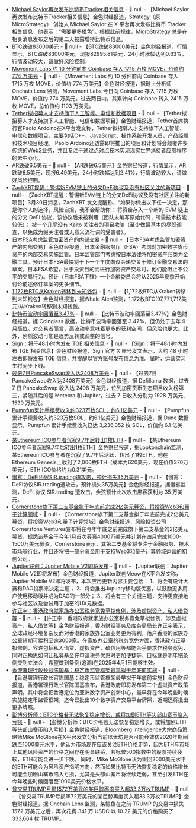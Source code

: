 - [Michael Saylor再次发布比特币Tracker相关信息](https://x.com/saylor/status/1906317075473158364) - 📰 null - 【Michael Saylor再次发布比特币Tracker相关信息】金色财经报道，Strategy（原MicroStrategy） 创始人 Michael Saylor 在 X 平台再次发布比特币 Tracker 相关信息，他表示：“需要更多橙色”。根据此前规律，MicroStrategy 总是在相关消息发布之后的第二天披露增持比特币信息。
- [BTC跌破83000美元]() - 📰 null - 【BTC跌破83000美元】金色财经报道，行情显示，BTC跌破83000美元，现报82995.81美元，24小时涨幅达到0.63%，行情波动较大，请做好风险控制。
- [Movement Labs 约 10 分钟前向 Coinbase 存入 1715 万枚 MOVE，价值约 774 万美元]() - 📰 null - 【Movement Labs 约 10 分钟前向 Coinbase 存入 1715 万枚 MOVE，价值约 774 万美元】金色财经报道，据链上分析师 Onchain Lens 监测，Movement Labs 今日向 Coinbase 存入 1715 万枚 MOVE，价值约 774 万美元。过去两日内，其累计向 Coinbase 转入 2415 万枚 MOVE，总价值约 1103 万美元。
- [Tether拟招募人才支持旗下人工智能、电信和数据项目](https://x.com/paoloardoino/status/1906301892856025356) - 📰 null - 【Tether拟招募人才支持旗下人工智能、电信和数据项目】金色财经报道，Tether首席执行官Paolo Ardoino在X平台发文称，Tether拟招募人才支持旗下人工智能、电信和数据项目，主要包括C++、JavaScript、操作系统开发人员，产品经理和技术项目经理。 
Paolo Ardoino还透露即将推出的项目和计划将会颠覆许多传统的Web2业务，并且专注于通过点对点技术实现现实世界消费者应用程序的去中心化。
- [AR跌破6.5美元]() - 📰 null - 【AR跌破6.5美元】金色财经报道，行情显示，AR跌破6.5美元，现报6.49美元，24小时跌幅达到2.41%，行情波动较大，请做好风险控制。
- [ZachXBT提醒：警惕新EVM链上的分叉DeFi协议及没有社区关注的新项目]() - 📰 null - 【ZachXBT提醒：警惕新EVM链上的分叉DeFi协议及没有社区关注的新项目】3月30日消息，ZachXBT 发文提醒称，“如果你做出以下任一决定，那是你个人的选择，风险自担，我不会帮助你： 
将资金存入一个新的 EVM 链上的分叉 DeFi 协议，该协议后来被利用（团队未编写原始代码；所需技术技能较低）； 
被一个几乎没有 Kaito 关注者的项目欺骗（至少做最基本的尽职调查，以免成为假关注者或无意义流行词的受害者）。
- [日本FSA考虑监管加密资产的内部交易]() - 📰 null - 【日本FSA考虑监管加密资产的内部交易】金色财经报道，日本金融服务厅（FSA）考虑对加密数字货币资产的内部交易实施监管。日本监管部门考虑按日本法律将加密资产归类为金融工具。预计日本FSA最快将于下一个年度向议会递交关于修订金融交易法的草案。日本FSA希望，出于投资目的而进行加密资产交易时，他们能阻止不公平的交易行为。预计（日本FSA下辖）一个金融委员会将从2025年夏季开始讨论前述修订草案的更多细节。
- [1,172枚BTC从Kraken转移到未知钱包](https://whale-alert.io/transaction/bitcoin/47dd87f328c1e0215fb580cba2b17dc7006813b84a0a894c70e99d494b8929fe) - 📰 null - 【1,172枚BTC从Kraken转移到未知钱包】金色财经报道，据Whale Alert监测，1,172枚BTC(97,771,717美元)从Kraken转移到未知钱包。
- [比特币波动率回落至3.47%]() - 📰 null - 【比特币波动率回落至3.47%】金色财经报道，据 Coinglass 数据，比特币波动率回落至 3.47%，但仍处于去年 9 月高位。对交易者而言，高波动率意味着更多的获利空间，但风险也更大。此外，剧烈波动可能是趋势反转或调整的信号。
- [Sign：将于48小时内发布 TGE 相关信息](https://x.com/sign/status/1906261300298351077?s=46) - 📰 null - 【Sign：将于48小时内发布 TGE 相关信息】金色财经报道，Sign 官方 X 账号发文表示，大约 48 小时左右即将发布 TGE 信息，并提醒以官方账号发布信息为准。届时，运营实习生将同步下线。
- [过去7日PancakeSwap收入达2408万美元]() - 📰 null - 【过去7日PancakeSwap收入达2408万美元】金色财经报道，据 Defillama 数据，过去 7 日 PancakeSwap 收入达 2408 万美元，位列加密货币生态项目收入榜第三，紧随其后的是 Meteora 和 Jupiter，过去 7 日收入分别为 1928 万美元、1539 万美元。
- [Pumpfun累计手续费收入约323万枚SOL，约6.1亿美元]() - 📰 null - 【Pumpfun累计手续费收入约323万枚SOL，约6.1亿美元】金色财经报道，据 Dune 数据显示，Pumpfun 累计手续费收入已达 3,236,352 枚 SOL，价值约 6.1 亿美元。
- [某Ethereum ICO参与者沉寂9.7年后转出1枚ETH](https://x.com/lookonchain/status/1906247851946205559) - 📰 null - 【某Ethereum ICO参与者沉寂9.7年后转出1枚ETH】金色财经报道，据Lookonchain监测，某EthereumICO参与者在沉寂了9.7年后活跃，转出了1枚ETH。他在Ethereum Genesis上收到了2,000枚ETH（成本为620美元，现在价值370万美元），ETH ICO价格约为0.31美元。
- [慢雾：DeFi协议SIR.trading遭攻击，预计损失35万美元](https://x.com/evilcos/status/1906249583602311323) - 📰 null - 【慢雾：DeFi协议SIR.trading遭攻击，预计损失35万美元】金色财经报道，据慢雾监测，DeFi 协议 SIR.trading 遭攻击，余弦预计此次攻击黑客获利为 35 万美元。
- [Cornerstone旗下第二支基金拟于年底前完成2亿美元募资，将投资Web3和量子计算领域](https://inc42.com/buzz/cornerstone-ventures-to-close-200-mn-second-fund-by-2025-end/) - 📰 null - 【Cornerstone旗下第二支基金拟于年底前完成2亿美元募资，将投资Web3和量子计算领域】金色财经报道，风险投资公司Cornerstone Ventures宣布将在今年年底之前完成旗下第二支基金的2亿美元募资，据悉该基金于今年1月首次募资4000万美元并计划在四月完成1000-1500万美元募资。Cornerstone表示，其第二支基金将专注于金融服务、技术市场等行业，并且还将把一部分资金用于支持Web3和量子计算领域运营的初创公司。
- [Jupiter联创：Jupiter Mobile V2即将发布](https://x.com/weremeow/status/1906220938859020474) - 📰 null - 【Jupiter联创：Jupiter Mobile V2即将发布】金色财经报道，Jupiter联创Meow在X平台发文称，Jupiter Mobile V2即将发布，本次应用更新内容主要包括： 
1、将会有设计大赛和DAO投票来决定主题； 
2、将会推出Jupuary移动版优惠，以鼓励更多用户使用移动版并成为DAO的一部分； 
3、将会有三个关键主题，支持更直接地参与社区以及尝试用于加密的UX元数据。
- [许正宇：香港政府就家族办公室税务宽免草拟修例，涉及虚拟资产、私人借贷等](https://www2.hkej.com/instantnews/hongkong/article/4039595/%E8%A8%B1%E6%AD%A3%E5%AE%87%3A%E5%AE%B6%E6%97%8F%E8%BE%A6%E5%85%AC%E5%AE%A4%E7%9F%AD%E6%9C%9F%E5%8F%AF%E5%A2%9E%E8%87%B3%E9%80%BE3000%E9%96%93) - 📰 null - 【许正宇：香港政府就家族办公室税务宽免草拟修例，涉及虚拟资产、私人借贷等】金色财经报道，香港财经事务及库务局局长许正宇表示，全球政经环境复杂反而对香港的家族办公室业务更为有利，落户香港的家族办公室短期可累积至逾3000家。在家族办公室的税务宽免方面，香港政府正草拟修例，容许包括私人借贷、虚拟资产、碳信用等都能合乎要求作税务宽免，同时正构思如何让私募基金在申请税务优惠时更加便捷等，目标就是明年把条例交到立法会﹐希望做到条例(追溯)在2025年4月1日能够生效。
- [香港署理行政长官陈国基：稳定币监管框架最早拟于年底前实施](https://hk.finance.yahoo.com/video/%E9%A6%99%E6%B8%AF%E9%9B%A2%E5%B2%B8%E4%BA%BA%E6%B0%91%E5%B9%A3%E6%A8%9E%E7%B4%90%E5%9C%B0%E4%BD%8D%E7%A9%A9%E5%9B%BA-%E9%99%B3%E5%9C%8B%E5%9F%BA-%E5%B0%87%E5%85%AC%E5%B8%83%E6%95%B8%E4%BD%8D%E8%B3%87%E7%94%A2%E6%94%BF%E) - 📰 null - 【香港署理行政长官陈国基：稳定币监管框架最早拟于年底前实施】金色财经报道，香港署理行政长官陈国基宣布，香港政府即将发布第二个虚拟资产政策声明，其中将会把香港定位为亚洲数字资产创新中心，最早将在今年晚些时候实施稳定币监管框架，迄今已批出10个数字资产交易平台牌照，近期还将批出更多牌照。
- [彭博分析师：BTC价格若无法恢复稳定增长，或将加剧ETH等头部山寨币陷入亏损](https://x.com/mikemcglone11/status/1905562609622921247) - 📰 null - 【彭博分析师：BTC价格若无法恢复稳定增长，或将加剧ETH等头部山寨币陷入亏损】金色财经报道，Bloomberg  Intelligence大宗商品策略师Mike McGlone在X平台发文分析当前以太坊是否可能会效仿2020年期间跌至1000美元水平，他认为市场现在应该关注ETH价格走势，因为ETH与市场上其他风险资产的价格之间存在明显联系，若标普500指数中的股票持续疲软，ETH可能会进一步下跌。 
同时，Mike McGlone认为重回2000美元水平的ETH可能会为风险资产指明方向，然而如果比特币无法恢复稳定的价格增长可能会加剧山寨币陷入亏损，尤其是头部山寨币将继续走弱，甚至引发ETH在今年晚些时候回落至1000美元价格水平。
- [曾交易TRUMP亏损1572万美元的某巨鲸再度买入超33.3万枚TRUMP](https://x.com/OnchainLens/status/1906220117928882450) - 📰 null - 【曾交易TRUMP亏损1572万美元的某巨鲸再度买入超33.3万枚TRUMP】金色财经报道，据 Onchain Lens 监测，某鲸鱼在之前 TRUMP 的交易中损失 1572 万美元之后，再次花费 341 万 USDC 以 10.22 美元的价格购买了 333,664 枚 TRUMP。
